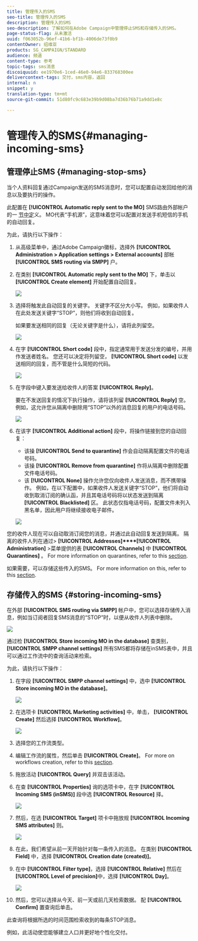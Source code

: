 ```yaml
---
title: 管理传入的SMS
seo-title: 管理传入的SMS
description: 管理传入的SMS
seo-description: 了解如何在Adobe Campaign中管理停止SMS和存储传入的SMS。
page-status-flag: 从未激活
uuid: f063052b-96ef-41b6-bf1b-4006de73f0b9
contentOwner: 绍维亚
products: SG_CAMPAIGN/STANDARD
audience: 频道
content-type: 参考
topic-tags: sms消息
discoiquuid: ee1970e6-1ced-46e0-94e6-833768300ee
delivercontext-tags: 交付，sms内容，返回
internal: n
snippet: y
translation-type: tm+mt
source-git-commit: 51d80fc9c683e39b9d08ba7d36b76b71a9dd1e8c

---
```



# 管理传入的SMS{#managing-incoming-sms}

## 管理停止SMS {#managing-stop-sms}

当个人资料回复通过Campaign发送的SMS消息时，您可以配置自动发回给他的消息以及要执行的操作。

此配置在 **[!UICONTROL Automatic reply sent to the MO]** SMS路由外部帐户的一 [节中定](../../administration/using/configuring-sms-channel.md#defining-an-sms-routing)义。 MO代表“手机源”，这意味着您可以配置对发送手机短信的手机的自动回复。

为此，请执行以下操作：

1. 从高级菜单中，通过Adobe Campaign徽标，选择外 **[!UICONTROL Administration > Application settings > External accounts]** 部帐 **[!UICONTROL SMS routing via SMPP]** 户。
1. 在类别 **[!UICONTROL Automatic reply sent to the MO]** 下，单击以 **[!UICONTROL Create element]** 开始配置自动回复。

   ![](assets/sms_mo_1.png)

1. 选择将触发此自动回复的关键字。 关键字不区分大小写。 例如，如果收件人在此处发送关键字“STOP”，则他们将收到自动回复。

   如果要发送相同的回复（无论关键字是什么），请将此列留空。

   ![](assets/sms_mo_2.png)

1. 在字 **[!UICONTROL Short code]** 段中，指定通常用于发送分发的编号，并用作发送者姓名。 您还可以决定将列留空， **[!UICONTROL Short code]** 以发送相同的回复，而不管是什么简短的代码。

   ![](assets/sms_mo_4.png)

1. 在字段中键入要发送给收件人的答案 **[!UICONTROL Reply]**。

   要在不发送回复的情况下执行操作，请将该列留 **[!UICONTROL Reply]** 空。 例如，这允许您从隔离中删除用“STOP”以外的消息回复的用户的电话号码。

   ![](assets/sms_mo_3.png)

1. 在该字 **[!UICONTROL Additional action]** 段中，将操作链接到您的自动回复：

   * 该操 **[!UICONTROL Send to quarantine]** 作会自动隔离配置文件的电话号码。
   * 该操 **[!UICONTROL Remove from quarantine]** 作将从隔离中删除配置文件电话号码。
   * 该 **[!UICONTROL None]** 操作允许您仅向收件人发送消息，而不携带操作。
   例如，在以下配置中，如果收件人发送关键字“STOP”，他们将自动收到取消订阅的确认函，并且其电话号码将以状态发送到隔离 **[!UICONTROL Blacklisted]** 区。 此状态仅指电话号码，配置文件未列入黑名单，因此用户将继续接收电子邮件。

   ![](assets/sms_mo.png)

您的收件人现在可以自动取消订阅您的消息，并通过此自动回复发送到隔离。 隔离的收件人列在通过&gt; **[!UICONTROL Addresses]****[!UICONTROL Administration]** &gt;菜单提供的表 **[!UICONTROL Channels]** 中 **[!UICONTROL Quarantines]** 。 For more information on quarantines, refer to this [section](../../sending/using/understanding-quarantine-management.md).

如果需要，可以存储这些传入的SMS。 For more information on this, refer to this [section](#storing-incoming-sms).

## 存储传入的SMS {#storing-incoming-sms}

在外部 **[!UICONTROL SMS routing via SMPP]** 帐户中，您可以选择存储传入消息，例如当订阅者回复SMS消息的“STOP”时，以便从收件人列表中删除。

![](assets/sms_config_mo_1.png)

通过检 **[!UICONTROL Store incoming MO in the database]** 查类别， **[!UICONTROL SMPP channel settings]** 所有SMS都将存储在inSMS表中，并且可以通过工作流中的查询活动来检索。

为此，请执行以下操作：

1. 在字段 **[!UICONTROL SMPP channel settings]** 中，选中 **[!UICONTROL Store incoming MO in the database]**。

   ![](assets/sms_config_mo_2.png)

1. 在选项卡 **[!UICONTROL Marketing activities]** 中，单击， **[!UICONTROL Create]** 然后选择 **[!UICONTROL Workflow]**。

   ![](assets/sms_config_mo_3.png)

1. 选择您的工作流类型。
1. 编辑工作流的属性，然后单击 **[!UICONTROL Create]**。 For more on workflows creation, refer to this [section](../../automating/using/building-a-workflow.md).
1. 拖放活动 **[!UICONTROL Query]** 并双击该活动。
1. 在查 **[!UICONTROL Properties]** 询的选项卡中，在字 **[!UICONTROL Incoming SMS (inSMS)]** 段中选 **[!UICONTROL Resource]** 择。

   ![](assets/sms_config_mo_4.png)

1. 然后，在选 **[!UICONTROL Target]** 项卡中拖放规 **[!UICONTROL Incoming SMS attributes]** 则。

   ![](assets/sms_config_mo_5.png)

1. 在此，我们希望从前一天开始针对每一条传入的消息。 在类别 **[!UICONTROL Field]** 中，选择 **[!UICONTROL Creation date (created)]**。
1. 在中 **[!UICONTROL Filter type]**，选择 **[!UICONTROL Relative]** 然后在 **[!UICONTROL Level of precision]**&#x200B;中，选择 **[!UICONTROL Day]**。

   ![](assets/sms_config_mo_6.png)

1. 然后，您可以选择从今天、前一天或前几天检索数据。 配 **[!UICONTROL Confirm]** 置查询后单击。

此查询将根据所选的时间范围检索收到的每条STOP消息。

例如，此活动使您能够建立人口并更好地个性化交付。
